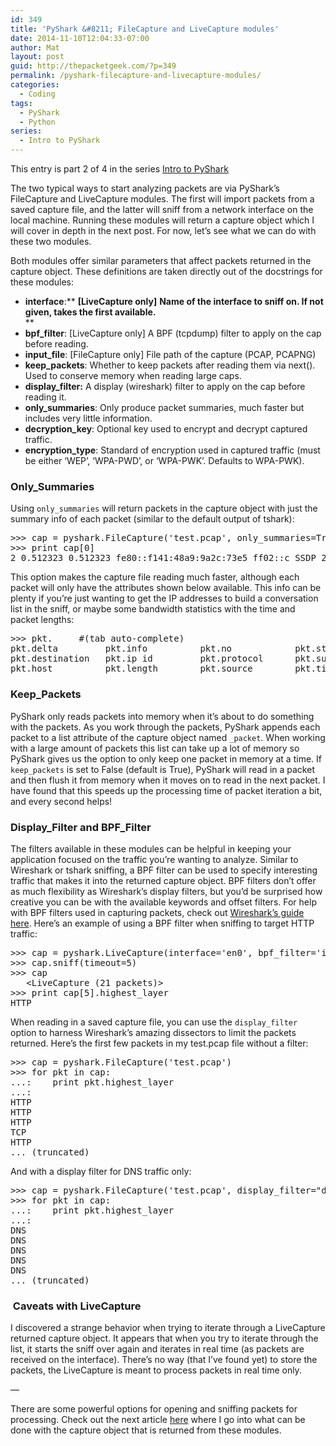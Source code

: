 ```yaml
---
id: 349
title: 'PyShark &#8211; FileCapture and LiveCapture modules'
date: 2014-11-10T12:04:33-07:00
author: Mat
layout: post
guid: http://thepacketgeek.com/?p=349
permalink: /pyshark-filecapture-and-livecapture-modules/
categories:
  - Coding
tags:
  - PyShark
  - Python
series:
  - Intro to PyShark
---
```

<div class="seriesmeta">
  This entry is part 2 of 4 in the series <a href="https://thepacketgeek.com/series/intro-to-pyshark/" class="series-20" title="Intro to PyShark">Intro to PyShark</a>
</div>

The two typical ways to start analyzing packets are via PyShark&#8217;s FileCapture and LiveCapture modules. The first will import packets from a saved capture file, and the latter will sniff from a network interface on the local machine. Running these modules will return a capture object which I will cover in depth in the next post. For now, let&#8217;s see what we can do with these two modules.

Both modules offer similar parameters that affect packets returned in the capture object. These definitions are taken directly out of the docstrings for these modules:

  * **interface**:** **[LiveCapture only]** **Name of the interface to sniff on. If not given, takes the first available.**  
** 
  * **bpf_filter**: [LiveCapture only] A BPF (tcpdump) filter to apply on the cap before reading.
  * **input_file**: [FileCapture only] File path of the capture (PCAP, PCAPNG)
  * **keep_packets**: Whether to keep packets after reading them via next(). Used to conserve memory when reading large caps.
  * **display_filter:** A display (wireshark) filter to apply on the cap before reading it.
  * **only_summaries**: Only produce packet summaries, much faster but includes very little information.
  * **decryption_key**: Optional key used to encrypt and decrypt captured traffic.
  * **encryption_type**: Standard of encryption used in captured traffic (must be either &#8216;WEP&#8217;, &#8216;WPA-PWD&#8217;, or &#8216;WPA-PWK&#8217;. Defaults to WPA-PWK).

### <!--more-->Only_Summaries

Using `only_summaries` will return packets in the capture object with just the summary info of each packet (similar to the default output of tshark):

<pre class="lang:default decode:true">&gt;&gt;&gt; cap = pyshark.FileCapture('test.pcap', only_summaries=True)
&gt;&gt;&gt; print cap[0]
2 0.512323 0.512323 fe80::f141:48a9:9a2c:73e5 ff02::c SSDP 208 M-SEARCH * HTTP/
</pre>

This option makes the capture file reading much faster, although each packet will only have the attributes shown below available. This info can be plenty if you&#8217;re just wanting to get the IP addresses to build a conversation list in the sniff, or maybe some bandwidth statistics with the time and packet lengths:

<pre class="lang:default decode:true">&gt;&gt;&gt; pkt.     #(tab auto-complete)
pkt.delta         pkt.info          pkt.no            pkt.stream        pkt.window
pkt.destination   pkt.ip id         pkt.protocol      pkt.summary_line
pkt.host          pkt.length        pkt.source        pkt.time</pre>

### **Keep_Packets**

PyShark only reads packets into memory when it&#8217;s about to do something with the packets. As you work through the packets, PyShark appends each packet to a list attribute of the capture object named `_packet`. When working with a large amount of packets this list can take up a lot of memory so PyShark gives us the option to only keep one packet in memory at a time. If `keep_packets` is set to False (default is True), PyShark will read in a packet and then flush it from memory when it moves on to read in the next packet. I have found that this speeds up the processing time of packet iteration a bit, and every second helps!

### Display\_Filter and BPF\_Filter

The filters available in these modules can be helpful in keeping your application focused on the traffic you&#8217;re wanting to analyze. Similar to Wireshark or tshark sniffing, a BPF filter can be used to specify interesting traffic that makes it into the returned capture object. BPF filters don&#8217;t offer as much flexibility as Wireshark&#8217;s display filters, but you&#8217;d be surprised how creative you can be with the available keywords and offset filters. For help with BPF filters used in capturing packets, check out <a title="Wireshark Capture Filters" href="http://wiki.wireshark.org/CaptureFilters" target="_blank">Wireshark&#8217;s guide here</a>. Here&#8217;s an example of using a BPF filter when sniffing to target HTTP traffic:

<pre class="lang:default decode:true ">&gt;&gt;&gt; cap = pyshark.LiveCapture(interface='en0', bpf_filter='ip and tcp port 80')
&gt;&gt;&gt; cap.sniff(timeout=5)
&gt;&gt;&gt; cap
   &lt;LiveCapture (21 packets)&gt;
&gt;&gt;&gt; print cap[5].highest_layer
HTTP
</pre>

When reading in a saved capture file, you can use the `display_filter` option to harness Wireshark&#8217;s amazing dissectors to limit the packets returned. Here&#8217;s the first few packets in my test.pcap file without a filter:

<pre class="lang:default decode:true">&gt;&gt;&gt; cap = pyshark.FileCapture('test.pcap')
&gt;&gt;&gt; for pkt in cap:
...:    print pkt.highest_layer
...:
HTTP
HTTP
HTTP
TCP
HTTP
... (truncated)</pre>

And with a display filter for DNS traffic only:

<pre class="lang:default decode:true">&gt;&gt;&gt; cap = pyshark.FileCapture('test.pcap', display_filter="dns")
&gt;&gt;&gt; for pkt in cap:
...:    print pkt.highest_layer
...:
DNS
DNS
DNS
DNS
DNS
... (truncated)</pre>

###  Caveats with LiveCapture

I discovered a strange behavior when trying to iterate through a LiveCapture returned capture object. It appears that when you try to iterate through the list, it starts the sniff over again and iterates in real time (as packets are received on the interface). There&#8217;s no way (that I&#8217;ve found yet) to store the packets, the LiveCapture is meant to process packets in real time only.

&#8212;

There are some powerful options for opening and sniffing packets for processing. Check out the next article [here](http://thepacketgeek.com/pyshark-using-the-capture-object/ "PyShark – Using the capture Object") where I go into what can be done with the capture object that is returned from these modules.